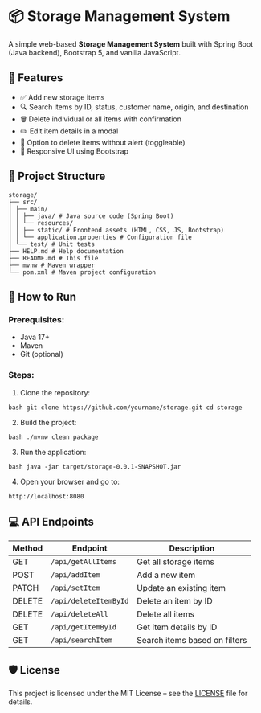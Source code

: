 # 📦 Storage Management System

A simple web-based **Storage Management System** built with Spring Boot (Java backend), Bootstrap 5, and vanilla JavaScript.

## 🧩 Features

- ✅ Add new storage items
- 🔍 Search items by ID, status, customer name, origin, and destination
- 🗑️ Delete individual or all items with confirmation
- ✏️ Edit item details in a modal
- 🔔 Option to delete items without alert (toggleable)
- 🎨 Responsive UI using Bootstrap

## 📁 Project Structure
```
storage/
├── src/
│ ├── main/
│ │ ├── java/ # Java source code (Spring Boot)
│ │ └── resources/
│ │ ├── static/ # Frontend assets (HTML, CSS, JS, Bootstrap)
│ │ └── application.properties # Configuration file
│ └── test/ # Unit tests
├── HELP.md # Help documentation
├── README.md # This file
├── mvnw # Maven wrapper
└── pom.xml # Maven project configuration
```
## 🚀 How to Run

### Prerequisites:
- Java 17+
- Maven
- Git (optional)

### Steps:

1. Clone the repository:
```
bash git clone https://github.com/yourname/storage.git cd storage
```

2. Build the project:
```
bash ./mvnw clean package
```
3. Run the application:
```
bash java -jar target/storage-0.0.1-SNAPSHOT.jar
```
4. Open your browser and go to:
```
http://localhost:8080
```
## 💻 API Endpoints

| Method | Endpoint              | Description                          |
|--------|-----------------------|--------------------------------------|
| GET    | `/api/getAllItems`    | Get all storage items                |
| POST   | `/api/addItem`        | Add a new item                       |
| PATCH  | `/api/setItem`        | Update an existing item              |
| DELETE | `/api/deleteItemById` | Delete an item by ID                 |
| DELETE | `/api/deleteAll`      | Delete all items                     |
| GET    | `/api/getItemById`    | Get item details by ID               |
| GET    | `/api/searchItem`     | Search items based on filters        |

## 🛡️ License

This project is licensed under the MIT License – see the [LICENSE](LICENSE) file for details.


